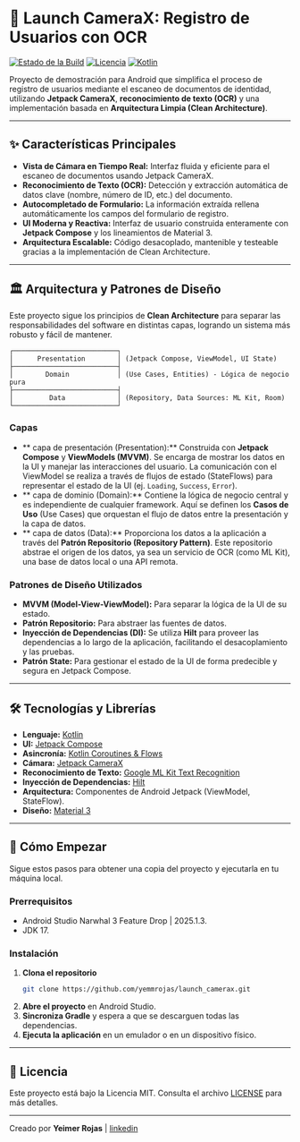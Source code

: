 # 🚀 Launch CameraX: Registro de Usuarios con OCR

[![Estado de la Build](https://img.shields.io/badge/build-passing-brightgreen)](https://github.com/tu-usuario/launch_camerax)
[![Licencia](https://img.shields.io/badge/license-MIT-blue.svg)](LICENSE)
[![Kotlin](https://img.shields.io/badge/Kotlin-1.9.20-blueviolet.svg)](https://kotlinlang.org)

Proyecto de demostración para Android que simplifica el proceso de registro de usuarios mediante el escaneo de documentos de identidad, utilizando **Jetpack CameraX**, **reconocimiento de texto (OCR)** y una implementación basada en **Arquitectura Limpia (Clean Architecture)**.



---

## ✨ Características Principales

* **Vista de Cámara en Tiempo Real:** Interfaz fluida y eficiente para el escaneo de documentos usando Jetpack CameraX.
* **Reconocimiento de Texto (OCR):** Detección y extracción automática de datos clave (nombre, número de ID, etc.) del documento.
* **Autocompletado de Formulario:** La información extraída rellena automáticamente los campos del formulario de registro.
* **UI Moderna y Reactiva:** Interfaz de usuario construida enteramente con **Jetpack Compose** y los lineamientos de Material 3.
* **Arquitectura Escalable:** Código desacoplado, mantenible y testeable gracias a la implementación de Clean Architecture.

---

## 🏛️ Arquitectura y Patrones de Diseño

Este proyecto sigue los principios de **Clean Architecture** para separar las responsabilidades del software en distintas capas, logrando un sistema más robusto y fácil de mantener.

```
┌──────────────────────────┐
│      Presentation        │ (Jetpack Compose, ViewModel, UI State)
├──────────────────────────┤
│        Domain            │ (Use Cases, Entities) - Lógica de negocio pura
├──────────────────────────┤
│         Data             │ (Repository, Data Sources: ML Kit, Room)
└──────────────────────────┘
```

### Capas

* ** capa de presentación (Presentation):** Construida con **Jetpack Compose** y **ViewModels (MVVM)**. Se encarga de mostrar los datos en la UI y manejar las interacciones del usuario. La comunicación con el ViewModel se realiza a través de flujos de estado (StateFlows) para representar el estado de la UI (ej. `Loading`, `Success`, `Error`).
* ** capa de dominio (Domain):** Contiene la lógica de negocio central y es independiente de cualquier framework. Aquí se definen los **Casos de Uso** (Use Cases) que orquestan el flujo de datos entre la presentación y la capa de datos.
* ** capa de datos (Data):** Proporciona los datos a la aplicación a través del **Patrón Repositorio (Repository Pattern)**. Este repositorio abstrae el origen de los datos, ya sea un servicio de OCR (como ML Kit), una base de datos local o una API remota.

### Patrones de Diseño Utilizados

* **MVVM (Model-View-ViewModel):** Para separar la lógica de la UI de su estado.
* **Patrón Repositorio:** Para abstraer las fuentes de datos.
* **Inyección de Dependencias (DI):** Se utiliza **Hilt** para proveer las dependencias a lo largo de la aplicación, facilitando el desacoplamiento y las pruebas.
* **Patrón State:** Para gestionar el estado de la UI de forma predecible y segura en Jetpack Compose.

---

## 🛠️ Tecnologías y Librerías

* **Lenguaje:** [Kotlin](https://kotlinlang.org/)
* **UI:** [Jetpack Compose](https://developer.android.com/jetpack/compose)
* **Asincronía:** [Kotlin Coroutines & Flows](https://kotlinlang.org/docs/coroutines-guide.html)
* **Cámara:** [Jetpack CameraX](https://developer.android.com/training/camerax)
* **Reconocimiento de Texto:** [Google ML Kit Text Recognition](https://developers.google.com/ml-kit/vision/text-recognition)
* **Inyección de Dependencias:** [Hilt](https://developer.android.com/training/dependency-injection/hilt-android)
* **Arquitectura:** Componentes de Android Jetpack (ViewModel, StateFlow).
* **Diseño:** [Material 3](https://m3.material.io/)

---

## 🚀 Cómo Empezar

Sigue estos pasos para obtener una copia del proyecto y ejecutarla en tu máquina local.

### Prerrequisitos

* Android Studio Narwhal 3 Feature Drop | 2025.1.3.
* JDK 17.

### Instalación

1.  **Clona el repositorio**
    ```sh
    git clone https://github.com/yemmrojas/launch_camerax.git
    ```
2.  **Abre el proyecto** en Android Studio.
3.  **Sincroniza Gradle** y espera a que se descarguen todas las dependencias.
4.  **Ejecuta la aplicación** en un emulador o en un dispositivo físico.

---

## 📄 Licencia

Este proyecto está bajo la Licencia MIT. Consulta el archivo [LICENSE](LICENSE) para más detalles.

---

Creado por **Yeimer Rojas** | [linkedin](www.linkedin.com/in/yeimerrojas)
